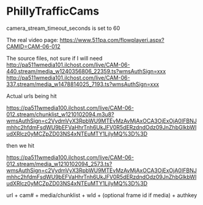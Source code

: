 PhillyTrafficCams
=======




camera_stream_timeout_seconds is set to 60

The real video page:
https://www.511pa.com/flowplayeri.aspx?CAMID=CAM-06-012


The source files, not sure if I will need
http://pa511wmedia101.ilchost.com/live/CAM-06-440.stream/media_w1240356806_22359.ts?wmsAuthSign=xxx
http://pa511wmedia101.ilchost.com/live/CAM-06-337.stream/media_w1478814025_7193.ts?wmsAuthSign=xxx


Actual urls being hit

https://pa511wmedia100.ilchost.com/live/CAM-06-012.stream/chunklist_w1210102094.m3u8?wmsAuthSign=c2VydmVyX3RpbWU9MTEvMzAvMjAxOCA3OjExOjA0IFBNJmhhc2hfdmFsdWU9bEFVaHhrTnh6UkJFV0R5dERzdndOdz09JnZhbGlkbWludXRlcz0yMCZpZD03NS4xNTEuMTY1LjIyMQ%3D%3D

then we hit

https://pa511wmedia100.ilchost.com/live/CAM-06-012.stream/media_w1210102094_2573.ts?wmsAuthSign=c2VydmVyX3RpbWU9MTEvMzAvMjAxOCA3OjExOjA0IFBNJmhhc2hfdmFsdWU9bEFVaHhrTnh6UkJFV0R5dERzdndOdz09JnZhbGlkbWludXRlcz0yMCZpZD03NS4xNTEuMTY1LjIyMQ%3D%3D


url + cam# + media/chunklist + wId + (optional frame id if media) + authkey